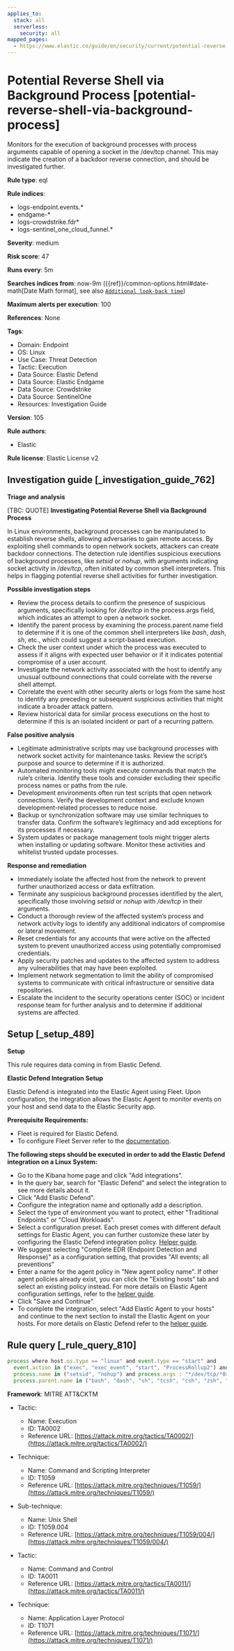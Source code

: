 ```yaml
---
applies_to:
  stack: all
  serverless:
    security: all
mapped_pages:
  - https://www.elastic.co/guide/en/security/current/potential-reverse-shell-via-background-process.html
---
```


# Potential Reverse Shell via Background Process [potential-reverse-shell-via-background-process]

Monitors for the execution of background processes with process arguments capable of opening a socket in the /dev/tcp channel. This may indicate the creation of a backdoor reverse connection, and should be investigated further.

**Rule type**: eql

**Rule indices**:

* logs-endpoint.events.*
* endgame-*
* logs-crowdstrike.fdr*
* logs-sentinel_one_cloud_funnel.*

**Severity**: medium

**Risk score**: 47

**Runs every**: 5m

**Searches indices from**: now-9m ({{ref}}/common-options.html#date-math[Date Math format], see also [`Additional look-back time`](docs-content://solutions/security/detect-and-alert/create-detection-rule.md#rule-schedule))

**Maximum alerts per execution**: 100

**References**: None

**Tags**:

* Domain: Endpoint
* OS: Linux
* Use Case: Threat Detection
* Tactic: Execution
* Data Source: Elastic Defend
* Data Source: Elastic Endgame
* Data Source: Crowdstrike
* Data Source: SentinelOne
* Resources: Investigation Guide

**Version**: 105

**Rule authors**:

* Elastic

**Rule license**: Elastic License v2

## Investigation guide [_investigation_guide_762]

**Triage and analysis**

[TBC: QUOTE]
**Investigating Potential Reverse Shell via Background Process**

In Linux environments, background processes can be manipulated to establish reverse shells, allowing adversaries to gain remote access. By exploiting shell commands to open network sockets, attackers can create backdoor connections. The detection rule identifies suspicious executions of background processes, like *setsid* or *nohup*, with arguments indicating socket activity in */dev/tcp*, often initiated by common shell interpreters. This helps in flagging potential reverse shell activities for further investigation.

**Possible investigation steps**

* Review the process details to confirm the presence of suspicious arguments, specifically looking for */dev/tcp* in the process.args field, which indicates an attempt to open a network socket.
* Identify the parent process by examining the process.parent.name field to determine if it is one of the common shell interpreters like *bash*, *dash*, *sh*, etc., which could suggest a script-based execution.
* Check the user context under which the process was executed to assess if it aligns with expected user behavior or if it indicates potential compromise of a user account.
* Investigate the network activity associated with the host to identify any unusual outbound connections that could correlate with the reverse shell attempt.
* Correlate the event with other security alerts or logs from the same host to identify any preceding or subsequent suspicious activities that might indicate a broader attack pattern.
* Review historical data for similar process executions on the host to determine if this is an isolated incident or part of a recurring pattern.

**False positive analysis**

* Legitimate administrative scripts may use background processes with network socket activity for maintenance tasks. Review the script’s purpose and source to determine if it is authorized.
* Automated monitoring tools might execute commands that match the rule’s criteria. Identify these tools and consider excluding their specific process names or paths from the rule.
* Development environments often run test scripts that open network connections. Verify the development context and exclude known development-related processes to reduce noise.
* Backup or synchronization software may use similar techniques to transfer data. Confirm the software’s legitimacy and add exceptions for its processes if necessary.
* System updates or package management tools might trigger alerts when installing or updating software. Monitor these activities and whitelist trusted update processes.

**Response and remediation**

* Immediately isolate the affected host from the network to prevent further unauthorized access or data exfiltration.
* Terminate any suspicious background processes identified by the alert, specifically those involving *setsid* or *nohup* with */dev/tcp* in their arguments.
* Conduct a thorough review of the affected system’s process and network activity logs to identify any additional indicators of compromise or lateral movement.
* Reset credentials for any accounts that were active on the affected system to prevent unauthorized access using potentially compromised credentials.
* Apply security patches and updates to the affected system to address any vulnerabilities that may have been exploited.
* Implement network segmentation to limit the ability of compromised systems to communicate with critical infrastructure or sensitive data repositories.
* Escalate the incident to the security operations center (SOC) or incident response team for further analysis and to determine if additional systems are affected.


## Setup [_setup_489]

**Setup**

This rule requires data coming in from Elastic Defend.

**Elastic Defend Integration Setup**

Elastic Defend is integrated into the Elastic Agent using Fleet. Upon configuration, the integration allows the Elastic Agent to monitor events on your host and send data to the Elastic Security app.

**Prerequisite Requirements:**

* Fleet is required for Elastic Defend.
* To configure Fleet Server refer to the [documentation](docs-content://reference/ingestion-tools/fleet/fleet-server.md).

**The following steps should be executed in order to add the Elastic Defend integration on a Linux System:**

* Go to the Kibana home page and click "Add integrations".
* In the query bar, search for "Elastic Defend" and select the integration to see more details about it.
* Click "Add Elastic Defend".
* Configure the integration name and optionally add a description.
* Select the type of environment you want to protect, either "Traditional Endpoints" or "Cloud Workloads".
* Select a configuration preset. Each preset comes with different default settings for Elastic Agent, you can further customize these later by configuring the Elastic Defend integration policy. [Helper guide](docs-content://solutions/security/configure-elastic-defend/configure-an-integration-policy-for-elastic-defend.md).
* We suggest selecting "Complete EDR (Endpoint Detection and Response)" as a configuration setting, that provides "All events; all preventions"
* Enter a name for the agent policy in "New agent policy name". If other agent policies already exist, you can click the "Existing hosts" tab and select an existing policy instead. For more details on Elastic Agent configuration settings, refer to the [helper guide](docs-content://reference/ingestion-tools/fleet/agent-policy.md).
* Click "Save and Continue".
* To complete the integration, select "Add Elastic Agent to your hosts" and continue to the next section to install the Elastic Agent on your hosts. For more details on Elastic Defend refer to the [helper guide](docs-content://solutions/security/configure-elastic-defend/install-elastic-defend.md).


## Rule query [_rule_query_810]

```js
process where host.os.type == "linux" and event.type == "start" and
  event.action in ("exec", "exec_event", "start", "ProcessRollup2") and
  process.name in ("setsid", "nohup") and process.args : "*/dev/tcp/*0>&1*" and
  process.parent.name in ("bash", "dash", "sh", "tcsh", "csh", "zsh", "ksh", "fish")
```

**Framework**: MITRE ATT&CKTM

* Tactic:

    * Name: Execution
    * ID: TA0002
    * Reference URL: [https://attack.mitre.org/tactics/TA0002/](https://attack.mitre.org/tactics/TA0002/)

* Technique:

    * Name: Command and Scripting Interpreter
    * ID: T1059
    * Reference URL: [https://attack.mitre.org/techniques/T1059/](https://attack.mitre.org/techniques/T1059/)

* Sub-technique:

    * Name: Unix Shell
    * ID: T1059.004
    * Reference URL: [https://attack.mitre.org/techniques/T1059/004/](https://attack.mitre.org/techniques/T1059/004/)

* Tactic:

    * Name: Command and Control
    * ID: TA0011
    * Reference URL: [https://attack.mitre.org/tactics/TA0011/](https://attack.mitre.org/tactics/TA0011/)

* Technique:

    * Name: Application Layer Protocol
    * ID: T1071
    * Reference URL: [https://attack.mitre.org/techniques/T1071/](https://attack.mitre.org/techniques/T1071/)



